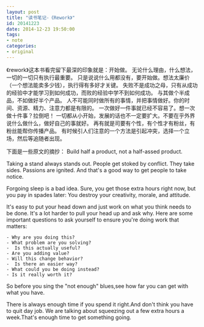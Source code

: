 ```yaml
---
layout: post
title: "读书笔记-《Rework》"
id: 20141223
date: 2014-12-23 19:50:00
tags: 
- note
categories: 
- original
---
```


《rework》这本书看完留下最深的印象就是：开始做。
无论什么理由，什么想法，一切的一切只有执行最重要。
只是说说什么用都没有，要开始做。想法太廉价（一个想法能卖多少钱），执行得有多好才关键。
失败不是成功之母，只有从成功的经验中才能学习到如何成功，而败的经验中学不到如何成功。
与其做个半成品，不如做好半个产品。
人不可能同时做所有的事情，并把事情做好。你的时间、资源、精力、注意力都是有限的。
一次做好一件事就已经不容易了。想一次做十件事？拉倒吧！
一切都从小开始，发展的话也不一定要扩大。不要在乎外界说什么做什么，做好自己的事就好。
再有就是司要有个性，有个性才有粉丝，有粉丝能帮你传播产品。
有时候引人们注意的一个方法是引起冲突，选择一个立场，然后等追随者出现。

下面是一些原文的摘抄：
Build half a product, not a half-assed product.

Taking a stand always stands out. People get stoked by conflict.
They take sides. Passions are ignited. And that's a good way to get people to take notice. 

Forgoing sleep is a bad idea. 
Sure, you get those extra hours right now, but you pay in spades later: You destroy your creativity, morale, and attitude.

It's easy to put your head down and just work on what you think needs to be done. 
It's a lot harder to pull your head up and ask why. 
Here are some important questions to ask yourself to ensure you're doing work that matters:

	- Why are you doing this?
	- What problem are you solving?
	-  Is this actually useful? 
	- Are you adding value?
	- Will this change behavior? 
	-  Is there an easier way? 
	- What could you be doing instead?
	- Is it really worth it? 

So before you sing the "not enough" blues,see how far you can get with what you have.

There is always enough time if you spend it right.And don't think you have to quit day job.
We are talking about squeezing out a few extra hours a week.That's enough time to get something going.
